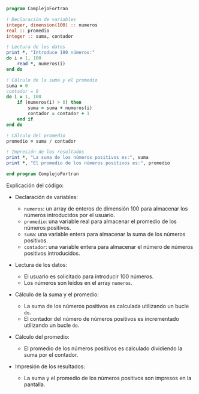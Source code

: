 ```fortran
program ComplejoFortran

! Declaración de variables
integer, dimension(100) :: numeros
real :: promedio
integer :: suma, contador

! Lectura de los datos
print *, "Introduce 100 números:"
do i = 1, 100
    read *, numeros(i)
end do

! Cálculo de la suma y el promedio
suma = 0
contador = 0
do i = 1, 100
    if (numeros(i) > 0) then
        suma = suma + numeros(i)
        contador = contador + 1
    end if
end do

! Cálculo del promedio
promedio = suma / contador

! Impresión de los resultados
print *, "La suma de los números positivos es:", suma
print *, "El promedio de los números positivos es:", promedio

end program ComplejoFortran
```

Explicación del código:

* Declaración de variables:

    * `numeros`: un array de enteros de dimensión 100 para almacenar los números introducidos por el usuario.
    * `promedio`: una variable real para almacenar el promedio de los números positivos.
    * `suma`: una variable entera para almacenar la suma de los números positivos.
    * `contador`: una variable entera para almacenar el número de números positivos introducidos.

* Lectura de los datos:

    * El usuario es solicitado para introducir 100 números.
    * Los números son leídos en el array `numeros`.

* Cálculo de la suma y el promedio:

    * La suma de los números positivos es calculada utilizando un bucle `do`.
    * El contador del número de números positivos es incrementado utilizando un bucle `do`.

* Cálculo del promedio:

    * El promedio de los números positivos es calculado dividiendo la suma por el contador.

* Impresión de los resultados:

    * La suma y el promedio de los números positivos son impresos en la pantalla.